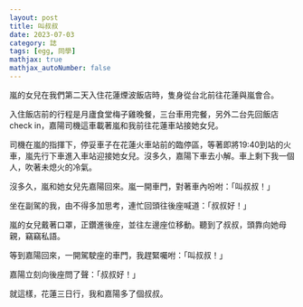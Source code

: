 ```yaml
---
layout: post
title: 叫叔叔
date: 2023-07-03
category: 誌
tags: [egg, 同學]
mathjax: true
mathjax_autoNumber: false
---
```


嵐的女兒在我們第二天入住花蓮煙波飯店時，隻身從台北前往花蓮與嵐會合。

入住飯店前的行程是月廬食堂梅子雞晚餐，三台車用完餐，另外二台先回飯店check in，嘉陽司機這車載著嵐和我前往花蓮車站接她女兒。

<!--more-->

司機在嵐的指揮下，停妥車子在花蓮火車站前的臨停區，等著即將19:40到站的火車，嵐先行下車進入車站迎接她女兒。沒多久，嘉陽下車去小解。車上剩下我一個人，吹著未熄火的冷氣。

沒多久，嵐和她女兒先嘉陽回來。嵐一開車門，對著車內吩咐：「叫叔叔！」

坐在副駕的我，由不得多加思考，連忙回頭往後座喊道：「叔叔好！」

嵐的女兒戴著口罩，正鑽進後座，並往左邊座位移動。聽到了叔叔，頭靠向她母親，竊竊私語。

等到嘉陽回來，一開駕駛座的車門，我趕緊囑咐：「叫叔叔！」

嘉陽立刻向後座問了聲：「叔叔好！」

就這樣，花蓮三日行，我和嘉陽多了個叔叔。
